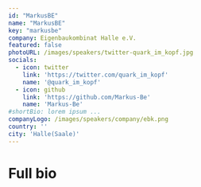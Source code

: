```yaml
---
id: "MarkusBE"
name: "MarkusBE"
key: "markusbe"
company: Eigenbaukombinat Halle e.V.
featured: false
photoURL: /images/speakers/twitter-quark_im_kopf.jpg
socials:
  - icon: twitter
    link: 'https://twitter.com/quark_im_kopf'
    name: '@quark_im_kopf'
  - icon: github
    link: 'https://github.com/Markus-Be'
    name: 'Markus-Be'
#shortBio: lorem ipsum ...
companyLogo: /images/speakers/company/ebk.png
country: ''
city: 'Halle(Saale)'
---
```


# Full bio
